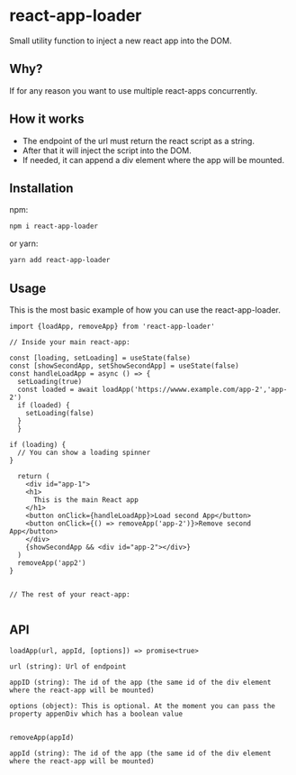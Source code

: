 # react-app-loader

Small utility function to inject a new react app into the DOM.

## Why?

If for any reason you want to use multiple react-apps concurrently.

## How it works

- The endpoint of the url must return the react script as a string.
- After that it will inject the script into the DOM.
- If needed, it can append a div element where the app will be mounted.

## Installation

npm:

```bash
npm i react-app-loader
```

or yarn:

```bash
yarn add react-app-loader
```

## Usage

This is the most basic example of how you can use the react-app-loader.

```javacript
import {loadApp, removeApp} from 'react-app-loader'

// Inside your main react-app:

const [loading, setLoading] = useState(false)
const [showSecondApp, setShowSecondApp] = useState(false)
const handleLoadApp = async () => {
  setLoading(true)
  const loaded = await loadApp('https://wwww.example.com/app-2','app-2')
  if (loaded) {
    setLoading(false)
  }
  }

if (loading) {
  // You can show a loading spinner
}

  return (
    <div id="app-1">
    <h1>
      This is the main React app
    </h1>
    <button onClick={handleLoadApp}>Load second App</button>
    <button onClick={() => removeApp('app-2')}>Remove second App</button>
    </div>
    {showSecondApp && <div id="app-2"></div>}
  )
  removeApp('app2')
}


// The rest of your react-app:


```

## API

```
loadApp(url, appId, [options]) => promise<true>

url (string): Url of endpoint

appID (string): The id of the app (the same id of the div element where the react-app will be mounted)

options (object): This is optional. At the moment you can pass the property appenDiv which has a boolean value


removeApp(appId)

appId (string): The id of the app (the same id of the div element where the react-app will be mounted)
```
